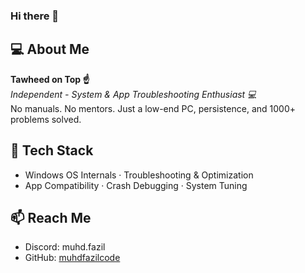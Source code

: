 ### Hi there 👋

## 💻 About Me

**Tawheed on Top ☝**  
*Independent - System & App Troubleshooting Enthusiast 💻*  
No manuals. No mentors. Just a low-end PC, persistence, and 1000+ problems solved.

## 🔧 Tech Stack

- Windows OS Internals · Troubleshooting & Optimization  
- App Compatibility · Crash Debugging · System Tuning

## 📫 Reach Me

- Discord: muhd.fazil  
- GitHub: [muhdfazilcode](https://github.com/muhdfazilcode)


<!--
**muhdfazilcode/muhdfazilcode** is a ✨ _special_ ✨ repository because its `README.md` (this file) appears on your GitHub profile.

Here are some ideas to get you started:

- 🔭 I’m currently working on ...
- 🌱 I’m currently learning ...
- 👯 I’m looking to collaborate on ...
- 🤔 I’m looking for help with ...
- 💬 Ask me about ...
- 📫 How to reach me: ...
- 😄 Pronouns: ...
- ⚡ Fun fact: ...
-->
